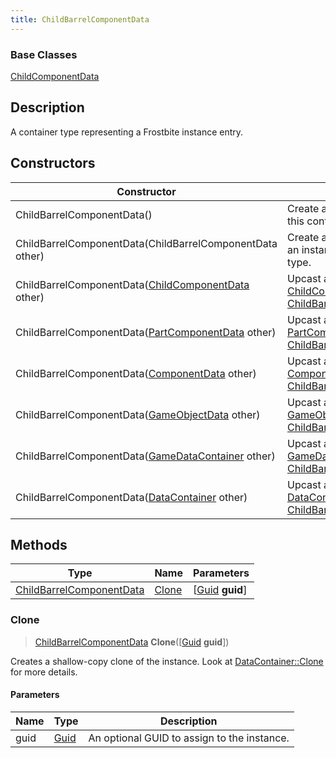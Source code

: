 ```yaml
---
title: ChildBarrelComponentData
---
```

### Base Classes

[ChildComponentData](ChildComponentData)

## Description

A container type representing a Frostbite instance entry.

## Constructors

| Constructor                                                                         | Description                                                                                                                             |
| ----------------------------------------------------------------------------------- | --------------------------------------------------------------------------------------------------------------------------------------- |
| ChildBarrelComponentData()                                                          | Create a new instance of this container type.                                                                                           |
| ChildBarrelComponentData(ChildBarrelComponentData other)                            | Create a reference copy of an instance of the same type.                                                                                |
| ChildBarrelComponentData([ChildComponentData](ChildComponentData) other)            | Upcast an instance of type [ChildComponentData](ChildComponentData) to [ChildBarrelComponentData](ChildBarrelComponentData).            |
| ChildBarrelComponentData([PartComponentData](PartComponentData) other)              | Upcast an instance of type [PartComponentData](PartComponentData) to [ChildBarrelComponentData](ChildBarrelComponentData).              |
| ChildBarrelComponentData([ComponentData](ComponentData) other)                      | Upcast an instance of type [ComponentData](ComponentData) to [ChildBarrelComponentData](ChildBarrelComponentData).                      |
| ChildBarrelComponentData([GameObjectData](GameObjectData) other)                    | Upcast an instance of type [GameObjectData](GameObjectData) to [ChildBarrelComponentData](ChildBarrelComponentData).                    |
| ChildBarrelComponentData([GameDataContainer](GameDataContainer) other)              | Upcast an instance of type [GameDataContainer](GameDataContainer) to [ChildBarrelComponentData](ChildBarrelComponentData).              |
| ChildBarrelComponentData([DataContainer](/vext/ref/shared/class/datacontainer) other) | Upcast an instance of type [DataContainer](/vext/ref/shared/class/datacontainer) to [ChildBarrelComponentData](ChildBarrelComponentData). |

## Methods

| Type                                                 | Name            | Parameters                                     |
| ---------------------------------------------------- | --------------- | ---------------------------------------------- |
| [ChildBarrelComponentData](ChildBarrelComponentData) | [Clone](#clone) | \[[Guid](/vext/ref/shared/class/guid) **guid**\] |

### Clone

> [ChildBarrelComponentData](ChildBarrelComponentData) **Clone**(\[[Guid](/vext/ref/shared/class/guid) **guid**\])

Creates a shallow-copy clone of the instance. Look at [DataContainer::Clone](/vext/ref/shared/class/datacontainer#clone) for more details.

#### Parameters

| Name | Type         | Description                                 |
| ---- | ------------ | ------------------------------------------- |
| guid | [Guid](Guid) | An optional GUID to assign to the instance. |
